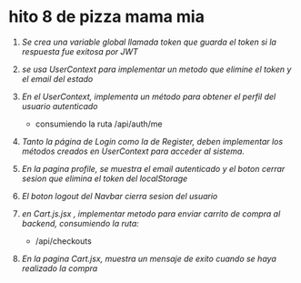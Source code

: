 # hito 8 de pizza mama mia

1. *Se crea una variable global llamada token que guarda el token si la respuesta fue exitosa por JWT*

2. *se usa UserContext para implementar un metodo que elimine el token y el email del estado*
3. *En el UserContext, implementa un método para obtener el perfil del usuario autenticado*
     -  consumiendo la ruta /api/auth/me
4. *Tanto la página de Login como la de Register, deben implementar los métodos creados en UserContext para acceder al sistema.*
5. *En la pagina profile, se muestra el email autenticado y el boton cerrar sesion que elimina el token del localStorage*
6. *El boton logout del Navbar cierra sesion del usuario*
7. *en Cart.js.jsx , implementar metodo para enviar carrito de compra al backend, consumiendo la ruta:*
    - /api/checkouts
8. *En la pagina Cart.jsx, muestra un mensaje de exito cuando se haya realizado la compra* 